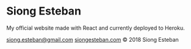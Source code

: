 # Siong Esteban
My official website made with React and currently deployed to Heroku.

[siong.esteban@gmail.com](mailto:siong.esteban@gmail.com)
[siongesteban.com](http://siongesteban.com)
© 2018 Siong Esteban